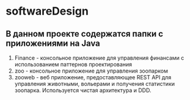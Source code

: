 # softwareDesign


## В данном проекте содержатся папки с приложениями на Java

1. Finance - консольное приложение для управления финансами с использованием паттернов проектирования
2. zoo - консольное приложение для управления зоопарком
3. zooweb - веб приложение, предоставляющее REST API для управления животными, вольерами и получения статистики зоопарка. Используется чистая архитектура и DDD.